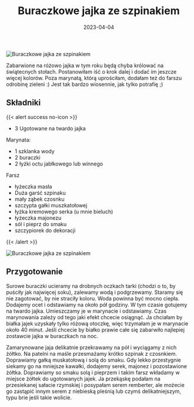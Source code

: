 ﻿---
title: "Buraczkowe jajka ze szpinakiem"
date: 2023-04-04
categories:
- śniadanie
tags:
- wegetariańskie
- jajka
- szpinak
- burak
- wielkanoc
thumbnailImagePosition: "top"
---
![Buraczkowe jajka ze szpinakiem](/img/Buraczkowe-jajka-ze-szpinakiem/Buraczkowe-jajka-ze-szpinakiem-1.JPG)

Zabarwione na różowo jajka w tym roku będą chyba królować na świątecnych stołach. Postanowiłam iść o krok dalej i dodać im jeszcze więcej kolorów. Poza marynatą, którą uprościłam, dodałam też do farszu odrobinę zieleni :) Jest tak bardzo wiosennie, jak tylko potrafię ;)


<!--more-->

## Składniki
{{< alert success no-icon >}}
- 3 Ugotowane na twardo jajka

Marynata:
- 1 szklanka wody
- 2 buraczki
- 2 łyżki octu jabłkowego lub winnego

Farsz
- łyżeczka masła
- Duża garść szpinaku
- mały ząbek czosnku
- szczypta gałki muszkatołowej
- łyżka kremowego serka (u mnie bieluch)
- łyżeczka majonezu
- sól i pieprz do smaku
- szczypiorek do dekoracji

{{< /alert >}}

![Buraczkowe jajka ze szpinakiem](/img/Buraczkowe-jajka-ze-szpinakiem/Buraczkowe-jajka-ze-szpinakiem-2.JPG)

## Przygotowanie
Surowe buraczki ucieramy na drobnych oczkach tarki (chodzi o to, by puściły jak najwięcej soku), zalewamy wodą i podgrzewamy. Staramy się nie zagotować, by nie straciły koloru. Woda powinna być mocno ciepła. Dodajemy ocet i odstawiamy na około pół godziny. W tym czasie gotujemy na twardo jajka. Umieszczamy je w marynacie i odstawiamy. Czas marynowania zależy od tego jaki efekt chcecie osiągnąć. Ja chciałam by białka jajek uzyskały tylko różową otoczkę, więc trzymałam je w marynacie około 40 minut. Jeśli chcecie by białko prawie całe się zabarwiło najlepiej zostawcie jajka w buraczkach na noc. 

Zamarynowane jaja delikatnie przekrawamy na pół i wyciągamy z nich żółtko. 
Na patelni na maśle przesmażamy krótko szpinak z czosnkiem. Doprawiamy gałką muskatołową i solą do smaku. Gdy lekko przestygnie siekamy go na mniejsze kawałki, dodajemy serek, majonez i pozostawione żółtka. Doprawiamy so smaku solą i pieprzem i takim farsz wkładamy w miejsce żółtek do ugotowanych jajek. Ja przekąskę podałam na przesiekanej sałacie rzymskiej i posypałam serem remberter, ale możecie go zastąpić innym serem z niebieską pleśnią lub czymś delikatniejszym, typu brie jeśli takie wolicie. 

